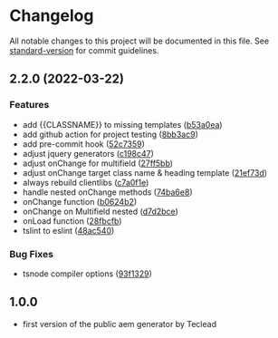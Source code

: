 # Changelog

All notable changes to this project will be documented in this file. See [standard-version](https://github.com/conventional-changelog/standard-version) for commit guidelines.

## 2.2.0 (2022-03-22)


### Features

* add {{CLASSNAME}} to missing templates ([b53a0ea](https://github.com/Teclead/AEM-Generator/commit/b53a0ea89396ede5c440982ca0df279b1f07d243))
* add github action for project testing ([8bb3ac9](https://github.com/Teclead/AEM-Generator/commit/8bb3ac9593cd70ca725fa97df0bfba47942a91a9))
* add pre-commit hook ([52c7359](https://github.com/Teclead/AEM-Generator/commit/52c735961a9e9b6b1f50af005e77118a9d4610d2))
* adjust jquery generators ([c198c47](https://github.com/Teclead/AEM-Generator/commit/c198c47d6c4599edca9daeff68f84595ae56e691))
* adjust onChange for multifield ([27ff5bb](https://github.com/Teclead/AEM-Generator/commit/27ff5bb7fddc421ccdfcd86f3f8742cd222d7d6f))
* adjust onChange target class name & heading template ([21ef73d](https://github.com/Teclead/AEM-Generator/commit/21ef73dc350d33d273f265d75ab75da7d0922b26))
* always rebuild clientlibs ([c7a0f1e](https://github.com/Teclead/AEM-Generator/commit/c7a0f1ef20b0431574c2a09ffe8e708d6aebc313))
* handle nested onChange methods ([74ba6e8](https://github.com/Teclead/AEM-Generator/commit/74ba6e89d050baed184b45186775152d2e0b01ea))
* onChange function ([b0624b2](https://github.com/Teclead/AEM-Generator/commit/b0624b27d59afc53d083f433e72cda221f13e2f0))
* onChange on Multifield nested ([d7d2bce](https://github.com/Teclead/AEM-Generator/commit/d7d2bcef9c8a5d400277da13e5dbf28b20c92320))
* onLoad function ([28fbcfb](https://github.com/Teclead/AEM-Generator/commit/28fbcfb15b942f07c37d46f26f8107285f4f24c2))
* tslint to eslint ([48ac540](https://github.com/Teclead/AEM-Generator/commit/48ac540e553dc08b566049e2b7e44f55af297092))


### Bug Fixes

* tsnode compiler options ([93f1329](https://github.com/Teclead/AEM-Generator/commit/93f13297e73cfe256468d90d4bce255be9346123))

## 1.0.0
- first version of the public aem generator by Teclead